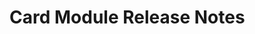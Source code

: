 <!-- Release notes authoring guidelines: http://keepachangelog.com/ -->

# Card Module Release Notes

<!-- ## [Unreleased] -->
